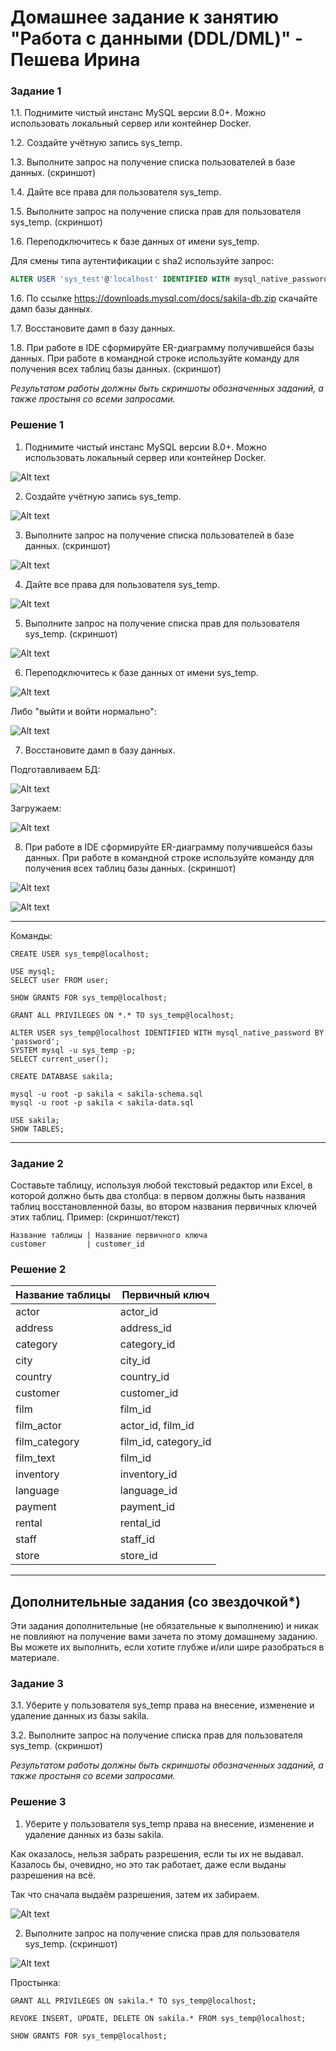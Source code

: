 # Домашнее задание к занятию "Работа с данными (DDL/DML)" - Пешева Ирина


### Задание 1

1.1. Поднимите чистый инстанс MySQL версии 8.0+. Можно использовать локальный сервер или контейнер Docker.

1.2. Создайте учётную запись sys_temp. 

1.3. Выполните запрос на получение списка пользователей в базе данных. (скриншот)

1.4. Дайте все права для пользователя sys_temp. 

1.5. Выполните запрос на получение списка прав для пользователя sys_temp. (скриншот)

1.6. Переподключитесь к базе данных от имени sys_temp.

Для смены типа аутентификации с sha2 используйте запрос: 
```sql
ALTER USER 'sys_test'@'localhost' IDENTIFIED WITH mysql_native_password BY 'password';
```
1.6. По ссылке https://downloads.mysql.com/docs/sakila-db.zip скачайте дамп базы данных.

1.7. Восстановите дамп в базу данных.

1.8. При работе в IDE сформируйте ER-диаграмму получившейся базы данных. При работе в командной строке используйте команду для получения всех таблиц базы данных. (скриншот)

*Результатом работы должны быть скриншоты обозначенных заданий, а также простыня со всеми запросами.*

### Решение 1

1. Поднимите чистый инстанс MySQL версии 8.0+. Можно использовать локальный сервер или контейнер Docker.

![Alt text](img/12.2.1.1.png)

2. Создайте учётную запись sys_temp.

![Alt text](img/12.2.1.2.png)

3. Выполните запрос на получение списка пользователей в базе данных. (скриншот)

![Alt text](img/12.2.1.3.png)

4. Дайте все права для пользователя sys_temp. 

![Alt text](img/12.2.1.4.png)

5. Выполните запрос на получение списка прав для пользователя sys_temp. (скриншот)

![Alt text](img/12.2.1.5.png)

6. Переподключитесь к базе данных от имени sys_temp.

![Alt text](img/12.2.1.6.png)

Либо "выйти и войти нормально":

![Alt text](img/12.2.1.11.png)

7. Восстановите дамп в базу данных.

Подготавливаем БД:

![Alt text](img/12.2.1.8.png)

Загружаем:

![Alt text](img/12.2.1.12.png)

8. При работе в IDE сформируйте ER-диаграмму получившейся базы данных. При работе в командной строке используйте команду для получения всех таблиц базы данных. (скриншот)

![Alt text](img/12.2.1.10.png)

![Alt text](img/12.2.1.9.png)

---

Команды:

```mysql
CREATE USER sys_temp@localhost;

USE mysql;
SELECT user FROM user;

SHOW GRANTS FOR sys_temp@localhost;

GRANT ALL PRIVILEGES ON *.* TO sys_temp@localhost;

ALTER USER sys_temp@localhost IDENTIFIED WITH mysql_native_password BY 'password';
SYSTEM mysql -u sys_temp -p;
SELECT current_user();

CREATE DATABASE sakila;
```  

```console
mysql -u root -p sakila < sakila-schema.sql
mysql -u root -p sakila < sakila-data.sql 
```

```mysql
USE sakila;
SHOW TABLES;
```

---
### Задание 2

Составьте таблицу, используя любой текстовый редактор или Excel, в которой должно быть два столбца: в первом должны быть названия таблиц восстановленной базы, во втором названия первичных ключей этих таблиц. Пример: (скриншот/текст)
```
Название таблицы | Название первичного ключа
customer         | customer_id
```

### Решение 2

| Название таблицы | Первичный ключ |
| --- | --- |
| actor | actor_id |
| address | address_id |
| category | category_id |
| city | city_id |
| country | country_id |
| customer | customer_id |
| film | film_id |
| film_actor | actor_id, film_id |
| film_category | film_id, category_id |
| film_text | film_id |
| inventory | inventory_id |
| language | language_id |
| payment | payment_id |
| rental | rental_id |
| staff | staff_id |
| store | store_id |

---

## Дополнительные задания (со звездочкой*)

Эти задания дополнительные (не обязательные к выполнению) и никак не повлияют на получение вами зачета по этому домашнему заданию. Вы можете их выполнить, если хотите глубже и/или шире разобраться в материале.

### Задание 3

3.1. Уберите у пользователя sys_temp права на внесение, изменение и удаление данных из базы sakila.

3.2. Выполните запрос на получение списка прав для пользователя sys_temp. (скриншот)

*Результатом работы должны быть скриншоты обозначенных заданий, а также простыня со всеми запросами.*

### Решение 3

1. Уберите у пользователя sys_temp права на внесение, изменение и удаление данных из базы sakila.

Как оказалось, нельзя забрать разрешения, если ты их не выдавал. Казалось бы, очевидно, но это так работает, даже если выданы разрешения на всё.

Так что сначала выдаём разрешения, затем их забираем.

![Alt text](img/12.2.3.1.png)

2. Выполните запрос на получение списка прав для пользователя sys_temp. (скриншот)

![Alt text](img/12.2.3.2.png)

Простынка:

```
GRANT ALL PRIVILEGES ON sakila.* TO sys_temp@localhost;

REVOKE INSERT, UPDATE, DELETE ON sakila.* FROM sys_temp@localhost;

SHOW GRANTS FOR sys_temp@localhost;

```




